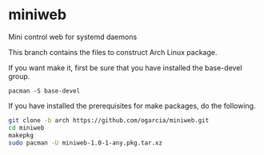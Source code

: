 # miniweb
Mini control web for systemd daemons

This branch contains the files to construct Arch Linux package.

If you want make it, first be sure that you have installed the base-devel group.

`pacman -S base-devel`

If you have installed the prerequisites for make packages, do the following.
```sh
git clone -b arch https://github.com/ogarcia/miniweb.git
cd miniweb
makepkg
sudo pacman -U miniweb-1.0-1-any.pkg.tar.xz
```
